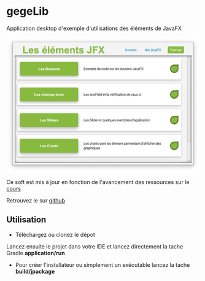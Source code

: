 # gegeLib
Application desktop d'exemple d'utilisations des éléments de JavaFX

![screen](gegelib.png)

Ce soft est mis à jour en fonction de l'avancement des ressources sur le [cours](https://germainsip.github.io/post/cours/java/javafxelmts/)

Retrouvez le sur [github](https://github.com/germainsip/gegeLib)

## Utilisation

- Téléchargez ou clonez le dépot

Lancez ensuite le projet dans votre IDE et lancez directement la tache Gradle **application/run**

- Pour créer l'installateur ou simplement un exécutable lancez la tache **build/jpackage**
